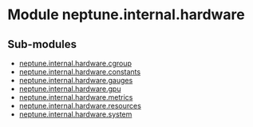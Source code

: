 Module neptune.internal.hardware
================================

Sub-modules
-----------
* [neptune.internal.hardware.cgroup](/api-reference/neptune.internal.hardware/neptune.internal.hardware.cgroup.md)
* [neptune.internal.hardware.constants](/api-reference/neptune.internal.hardware/neptune.internal.hardware.constants.md)
* [neptune.internal.hardware.gauges](/api-reference/neptune.internal.hardware/neptune.internal.hardware.gauges.md)
* [neptune.internal.hardware.gpu](/api-reference/neptune.internal.hardware/neptune.internal.hardware.gpu.md)
* [neptune.internal.hardware.metrics](/api-reference/neptune.internal.hardware/neptune.internal.hardware.metrics.md)
* [neptune.internal.hardware.resources](/api-reference/neptune.internal.hardware/neptune.internal.hardware.resources.md)
* [neptune.internal.hardware.system](/api-reference/neptune.internal.hardware/neptune.internal.hardware.system.md)